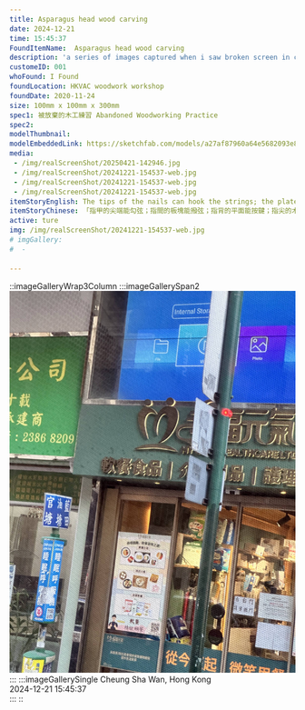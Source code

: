 ```yaml
---
title: Asparagus head wood carving
date: 2024-12-21
time: 15:45:37
FoundItemName:  Asparagus head wood carving
description: 'a series of images captured when i saw broken screen in city'
customeID: 001
whoFound: I Found
foundLocation: HKVAC woodwork workshop
foundDate: 2020-11-24
size: 100mm x 100mm x 300mm
spec1: 被放棄的木工練習 Abandoned Woodworking Practice
spec2: 
modelThumbnail:
modelEmbeddedLink: https://sketchfab.com/models/a27af87960a64e5682093e88b1b116ed/embed
media:
 - /img/realScreenShot/20250421-142946.jpg
 - /img/realScreenShot/20241221-154537-web.jpg
 - /img/realScreenShot/20241221-154537-web.jpg
 - /img/realScreenShot/20241221-154537-web.jpg
itemStoryEnglish: The tips of the nails can hook the strings; the plates between the fingers can pluck the strings; the flat surfaces on the back of the fingers can press the keys; the wooden pieces on the tips of the fingers can be used as bows; the branches can be used as drum sticks; the curves between the fingers can match the flute; the hollow structure can be used as a mouthpiece for wind instruments... Such a versatile instrument is the best partner for street musicians in other countries... Let's call it " Musical Instrument Companion"! A semi-finished product that carries the creator's fantasy and becomes a semi-finished product forever with the destruction of the creator's fantasy.
itemStoryChinese: 「指甲的尖端能勾弦；指間的板塊能撥弦；指背的平面能按鍵；指尖的木片能作琴弓；套上樹枝能作鼓棍；指間內弧度配合笛子；中空的結構可作管樂的吹嘴...如此萬用的樂器工具，是流落他鄉街頭音樂人的最佳拍檔...就稱作「樂器伴侶」吧！」背負創作者幻想的半製成品，伴隨創作者幻想的破滅，而成為永遠的半製成品。  
active: ture
img: /img/realScreenShot/20241221-154537-web.jpg
# imgGallery:
#  - 

---
```


::imageGalleryWrap3Column
    :::imageGallerySpan2
    ![alt text](/img/realScreenShot/20241221-154537-web.jpg) 
    :::
    :::imageGallerySingle
    Cheung Sha Wan, Hong Kong  
    2024-12-21     15:45:37  
   :::
::